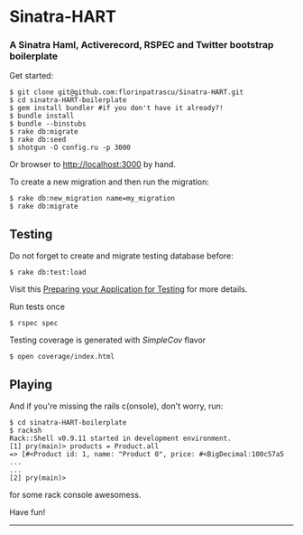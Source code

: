 # Sinatra-HART
### A Sinatra Haml, Activerecord, RSPEC and Twitter bootstrap boilerplate

Get started:

    $ git clone git@github.com:florinpatrascu/Sinatra-HART.git
    $ cd sinatra-HART-boilerplate
    $ gem install bundler #if you don't have it already?!
    $ bundle install
    $ bundle --binstubs
    $ rake db:migrate
    $ rake db:seed
    $ shotgun -O config.ru -p 3000

Or browser to <http://localhost:3000> by hand.

To create a new migration and then run the migration:

    $ rake db:new_migration name=my_migration
    $ rake db:migrate

## Testing
Do not forget to create and migrate testing database before:

    $ rake db:test:load
Visit this [Preparing your Application for Testing][1] for more details.
  
Run tests once
  
    $ rspec spec
  
Testing coverage is generated with _SimpleCov_ flavor
    
    $ open coverage/index.html

## Playing  
And if you're missing the rails c(onsole), don't worry, run: 

    $ cd sinatra-HART-boilerplate
    $ racksh
    Rack::Shell v0.9.11 started in development environment.
    [1] pry(main)> products = Product.all
    => [#<Product id: 1, name: "Product 0", price: #<BigDecimal:100c57a5 ...
    ...
    [2] pry(main)> 
  

for some rack console awesomess.

Have fun!


____
[1]: http://guides.rubyonrails.org/testing.html#preparing-your-application-for-testing
